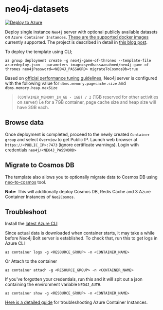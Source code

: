 # neo4j-datasets
[![Deploy to Azure](http://azuredeploy.net/deploybutton.png)](https://portal.azure.com/#create/Microsoft.Template/uri/https%3A%2F%2Fraw.githubusercontent.com%2Fsyedhassaanahmed%2Fneo4j-datasets%2Fmaster%2Fazuredeploy.json)

Deploy single instance `Neo4j` server with optional publicly available datasets on `Azure Container Instances`. [These are the supported docker images](https://github.com/syedhassaanahmed/neo4j-datasets/blob/master/azuredeploy.json#L8) currently supported. The project is described in detail in [this blog post](https://medium.com/@hasssaaannn/bringing-public-neo4j-graph-datasets-to-azure-cfc77f02bcbe).

To deploy the template using CLI;
```
az group deployment create -g neo4j-game-of-thrones --template-file azuredeploy.json --parameters image=syedhassaanahmed/neo4j-game-of-thrones neo4jPassword=<NEO4J_PASSWORD> migrateToCosmosDb=true
```

Based on [official performance tuning guidelines](https://neo4j.com/developer/guide-performance-tuning/), Neo4j server is configured with the following value for `dbms.memory.pagecache.size` and `dbms.memory.heap.maxSize`
> `(CONTAINER_MEMORY_IN_GB - 1GB) / 2` (1GB reserved for other activities on server) i.e for a 7GB container, page cache size and heap size will have 3GB each.

## Browse data
Once deployment is completed, proceed to the newly created `Container group` and select `Overview` to get Public IP. Launch web browser at `https://<PUBLIC_IP>:7473` (ignore certificate warnings). Login with credentials `neo4j/<NEO4J_PASSWORD>`

## Migrate to Cosmos DB
The template also allows you to optionally migrate data to Cosmos DB using [neo-to-cosmos](https://github.com/syedhassaanahmed/neo-to-cosmos) tool. 

**Note:** This will additionally deploy Cosmos DB, Redis Cache and 3 Azure Container Instances of `Neo2Cosmos`.

## Troubleshoot
Install the [latest Azure CLI](https://docs.microsoft.com/en-us/cli/azure/install-azure-cli?view=azure-cli-latest)

Since actual data is downloaded when container starts, it may take a while before Neo4j Bolt server is established. To check that, run this to get logs in Azure CLI
```
az container logs -g <RESOURCE_GROUP> -n <CONTAINER_NAME>
```
Or Attach to the container
```
az container attach -g <RESOURCE_GROUP> -n <CONTAINER_NAME>
```

If you've forgotten your credentials, run this and it will spit out a json containing the environment variable `NEO4J_AUTH`.

```
az container show -g <RESOURCE_GROUP> -n <CONTAINER_NAME>
```

[Here is a detailed guide](https://docs.microsoft.com/en-us/azure/container-instances/container-instances-troubleshooting) for troubleshooting Azure Container Instances.